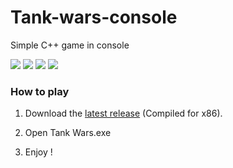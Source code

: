 # Tank-wars-console
Simple C++ game in console

<p align="left">
  <img src="https://img.shields.io/badge/Maintaned%3F-Yes-orange">
  <img src=https://img.shields.io/github/license/jhroch/Tank-wars-console>
  <img src=https://img.shields.io/github/release-date/jhroch/Tank-wars-console>
  <img src="https://img.shields.io/badge/Windows-Yes-blue">  
</p>

### How to play

 1) Download the [latest release](https://github.com/jhroch/Tank-wars-console/releases)
        (Compiled for x86).
       
 2) Open Tank Wars.exe
 
 3) Enjoy !
